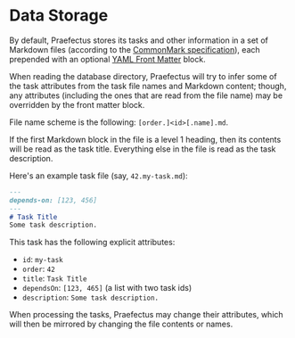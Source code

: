 Data Storage
============

By default, Praefectus stores its tasks and other information in a set of
Markdown files (according to the [CommonMark specification][commonmark]), each
prepended with an optional [YAML Front Matter][yaml-front-matter] block.

When reading the database directory, Praefectus will try to infer some of the
task attributes from the task file names and Markdown content; though, any
attributes (including the ones that are read from the file name) may be
overridden by the front matter block.

File name scheme is the following: `[order.]<id>[.name].md`.

If the first Markdown block in the file is a level 1 heading, then its contents
will be read as the task title. Everything else in the file is read as the task
description.

Here's an example task file (say, `42.my-task.md`):

```markdown
---
depends-on: [123, 456]
---
# Task Title
Some task description.
```

This task has the following explicit attributes:
- `id`: `my-task`
- `order`: `42`
- `title`: `Task Title`
- `dependsOn`: `[123, 465]` (a list with two task ids)
- `description`: `Some task description.`

When processing the tasks, Praefectus may change their attributes, which will
then be mirrored by changing the file contents or names.

[commonmark]: https://spec.commonmark.org/
[yaml-front-matter]: https://jekyllrb.com/docs/front-matter/

